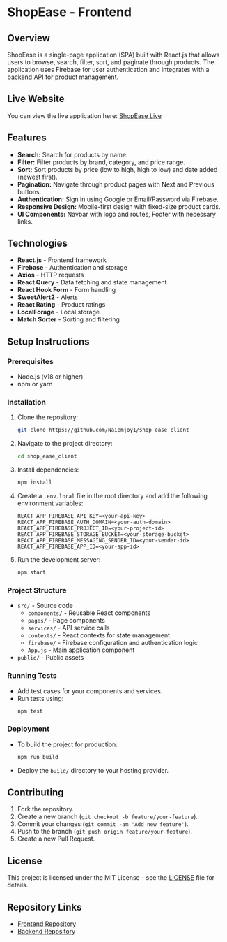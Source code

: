# ShopEase - Frontend

## Overview

ShopEase is a single-page application (SPA) built with React.js that allows users to browse, search, filter, sort, and paginate through products. The application uses Firebase for user authentication and integrates with a backend API for product management.

## Live Website

You can view the live application here: [ShopEase Live](https://shopease-scic.web.app/)

## Features

- **Search:** Search for products by name.
- **Filter:** Filter products by brand, category, and price range.
- **Sort:** Sort products by price (low to high, high to low) and date added (newest first).
- **Pagination:** Navigate through product pages with Next and Previous buttons.
- **Authentication:** Sign in using Google or Email/Password via Firebase.
- **Responsive Design:** Mobile-first design with fixed-size product cards.
- **UI Components:** Navbar with logo and routes, Footer with necessary links.

## Technologies

- **React.js** - Frontend framework
- **Firebase** - Authentication and storage
- **Axios** - HTTP requests
- **React Query** - Data fetching and state management
- **React Hook Form** - Form handling
- **SweetAlert2** - Alerts
- **React Rating** - Product ratings
- **LocalForage** - Local storage
- **Match Sorter** - Sorting and filtering

## Setup Instructions

### Prerequisites

- Node.js (v18 or higher)
- npm or yarn

### Installation

1. Clone the repository:

   ```bash
   git clone https://github.com/Naiemjoy1/shop_ease_client
   ```

2. Navigate to the project directory:

   ```bash
   cd shop_ease_client
   ```

3. Install dependencies:

   ```bash
   npm install
   ```

4. Create a `.env.local` file in the root directory and add the following environment variables:

   ```plaintext
   REACT_APP_FIREBASE_API_KEY=<your-api-key>
   REACT_APP_FIREBASE_AUTH_DOMAIN=<your-auth-domain>
   REACT_APP_FIREBASE_PROJECT_ID=<your-project-id>
   REACT_APP_FIREBASE_STORAGE_BUCKET=<your-storage-bucket>
   REACT_APP_FIREBASE_MESSAGING_SENDER_ID=<your-sender-id>
   REACT_APP_FIREBASE_APP_ID=<your-app-id>
   ```

5. Run the development server:
   ```bash
   npm start
   ```

### Project Structure

- `src/` - Source code
  - `components/` - Reusable React components
  - `pages/` - Page components
  - `services/` - API service calls
  - `contexts/` - React contexts for state management
  - `firebase/` - Firebase configuration and authentication logic
  - `App.js` - Main application component
- `public/` - Public assets

### Running Tests

- Add test cases for your components and services.
- Run tests using:
  ```bash
  npm test
  ```

### Deployment

- To build the project for production:
  ```bash
  npm run build
  ```
- Deploy the `build/` directory to your hosting provider.

## Contributing

1. Fork the repository.
2. Create a new branch (`git checkout -b feature/your-feature`).
3. Commit your changes (`git commit -am 'Add new feature'`).
4. Push to the branch (`git push origin feature/your-feature`).
5. Create a new Pull Request.

## License

This project is licensed under the MIT License - see the [LICENSE](LICENSE) file for details.

## Repository Links

- [Frontend Repository](https://github.com/Naiemjoy1/shop_ease_client)
- [Backend Repository](https://github.com/Naiemjoy1/shop_ease_server)
